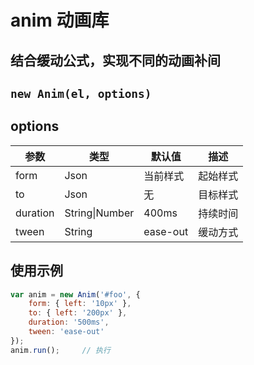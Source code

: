 # anim 动画库

## 结合缓动公式，实现不同的动画补间

## `new Anim(el, options)`
## options
参数		|类型						|默认值			|描述
--------|---------------|-----------|------------
form		|Json						|当前样式		|起始样式
to			|Json						|无					|目标样式
duration|String\|Number |400ms 			|持续时间
tween		|String					|ease-out		|缓动方式


## 使用示例
```javascript
var anim = new Anim('#foo', {
	form: { left: '10px' },
	to: { left: '200px' },
	duration: '500ms',
	tween: 'ease-out'
});
anim.run();		// 执行
```
